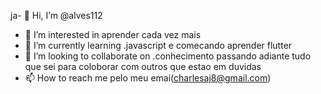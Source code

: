 ja- 👋 Hi, I’m @alves112
- 👀 I’m interested in  aprender cada vez mais   
- 🌱 I’m currently learning .javascript e comecando aprender flutter
- 💞️ I’m looking to collaborate on .conhecimento passando adiante tudo que sei para coloborar com outros que estao em duvidas   
- 📫 How to reach me  pelo meu emai(charlesaj8@gmail.com)

<!---
alves112/alves112 is a ✨ special ✨ repository because its `README.md` (this file) appears on your GitHub profile.
You can click the Preview link to take a look at your changes.
--->
